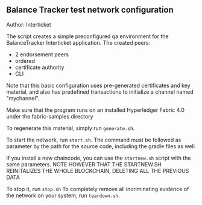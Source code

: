 ## Balance Tracker test network configuration

Author: Interticket

The script creates a simple preconfigured qa environment for the BalanceTracker Interticket application. 
The created peers:
 - 2 endorsement peers
 - ordered
 - certificate authority
 - CLI

Note that this basic configuration uses pre-generated certificates and
key material, and also has predefined transactions to initialize a 
channel named "mychannel".

Make sure that the program runs on an installed Hyperledger Fabric 4.0 under the fabric-samples directory

To regenerate this material, simply run ``generate.sh``.

To start the network, run ``start.sh``. 
The command must be followed as parameter by the path for the source code, including the gradle files as well. 

If you install a new chaincode, you can use the ``startnew.sh`` script with the same parameters.
NOTE HOWEVER THAT THE STARTNEW.SH REINITALIZES THE WHOLE BLOCKCHAIN, DELETING ALL THE PREVIOUS DATA

To stop it, run ``stop.sh``
To completely remove all incriminating evidence of the network
on your system, run ``teardown.sh``.

